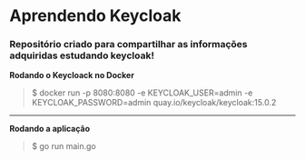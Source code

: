 # Aprendendo Keycloak

### Repositório criado para compartilhar as informações adquiridas estudando keycloak! 

**Rodando o Keycloack no Docker**
> $ docker run -p 8080:8080 -e KEYCLOAK_USER=admin -e KEYCLOAK_PASSWORD=admin quay.io/keycloak/keycloak:15.0.2

---

**Rodando a aplicação**
> $ go run main.go
